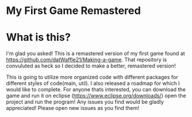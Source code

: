 # My First Game Remastered

# What is this?
I'm glad you asked! This is a remastered version of my first game found at https://github.com/datWaffle21/Making-a-game. That repository is convuluted as heck so I decided to make a better, remastered version!

This is going to utilize more organized code with different packages for different styles of code(main, util). I also released a roadmap for which I would like to complete. For anyone thats interested, you can download the game and run it on eclipse (https://www.eclipse.org/downloads/) open the project and run the program! Any issues you find would be gladly appreciated! Please open new issues as you find them!
